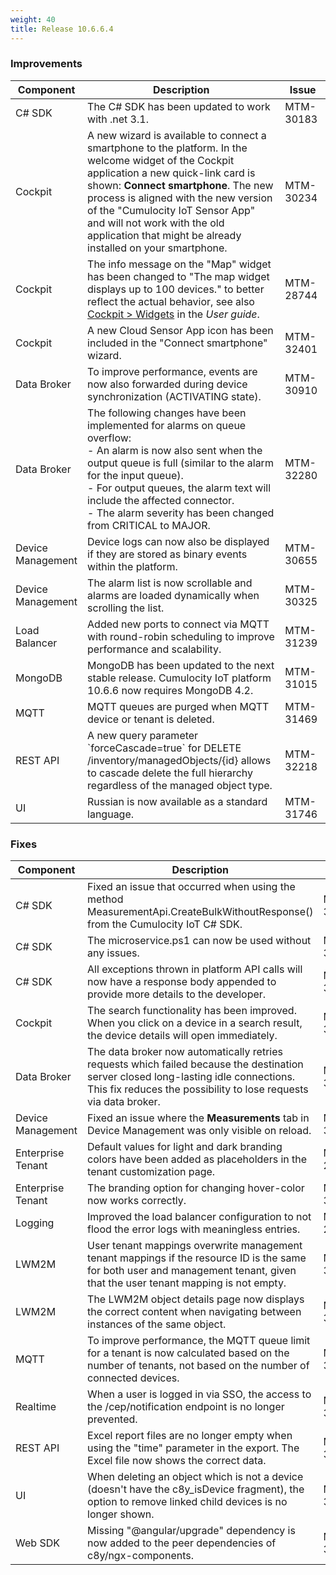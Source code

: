 ```yaml
---
weight: 40
title: Release 10.6.6.4
---
```


### Improvements

<div><table ><colgroup>
<col style="width: 15%;"><col style="width: 70%;"><col style="width: 15%;"></colgroup>
<thead><tr>
<th>
Component</th>
<th>
Description</th>
<th>
Issue</th>
</tr>
</thead><tbody><tr>
<td>
C# SDK</td>
<td > The C# SDK has been updated to work with .net 3.1. </td>
<td>
MTM-30183</td>
</tr>

<tr>
<td>
Cockpit</td>
<td > A new wizard is available to connect a smartphone to the platform. In the welcome widget of the Cockpit application a new quick-link card is shown: <b>Connect smartphone</b>. The new process is aligned with the new version of the "Cumulocity IoT Sensor App" and will not work with the old application that might be already installed on your smartphone. </td>
<td>
MTM-30234</td>
</tr>

<tr>
<td>
Cockpit</td>
<td >  The info message on the "Map" widget has been changed to "The map widget displays up to 100 devices." to better reflect the actual behavior, see also <a href="https://cumulocity.com/guides/10.6.6/users-guide/cockpit/#widgets" class="no-ajaxy">Cockpit > Widgets</a> in the <em>User guide</em>. </td>
<td>
MTM-28744</td>
</tr>

<tr>
<td>
Cockpit</td>
<td >  A new Cloud Sensor App icon has been included in the "Connect smartphone" wizard.  </td>
<td>
MTM-32401</td>
</tr>

<tr>
<td>
Data Broker</td>
<td >  To improve performance, events are now also forwarded during device synchronization (ACTIVATING state). </td>
<td>
MTM-30910</td>
</tr>

<td>
Data Broker</td>
<td > The following changes have been implemented for alarms on queue overflow:
<br>- An alarm is now also sent when the output queue is full (similar to the alarm for the input queue). 
<br>- For output queues, the alarm text will include the affected connector. 
<br>- The alarm severity has been changed from CRITICAL to MAJOR.  </td>
<td>
MTM-32280</td>
</tr>

<tr>
<td>
Device Management</td>
<td >  Device logs can now also be displayed if they are stored as binary events within the platform. </td>
<td>
MTM-30655</td>
</tr>

<tr>
<td>
Device Management</td>
<td > The alarm list is now scrollable and alarms are loaded dynamically when scrolling the list. </td>
<td>
MTM-30325</td>
</tr>

<tr>
<td>
Load Balancer</td>
<td > Added new ports to connect via MQTT with round-robin scheduling to improve performance and scalability.
 </td>
<td>
MTM-31239</td>
</tr>

<tr>
<td>
MongoDB</td>
<td > MongoDB has been updated to the next stable release. 
Cumulocity IoT platform 10.6.6 now requires MongoDB 4.2. </td>
<td>
MTM-31015</td>
</tr>

<tr>
<td>
MQTT</td>
<td >  MQTT queues are purged when MQTT device or tenant is deleted.  </td>
<td>
MTM-31469</td>
</tr>

<tr>
<td>
REST API</td>
<td >  A new query parameter `forceCascade=true` for DELETE /inventory/managedObjects/{id} allows to cascade delete the full hierarchy regardless of the managed object type.  </td>
<td>
MTM-32218</td>
</tr>

<tr>
<td>
UI</td>
<td >  Russian is now available as a standard language. </td>
<td>
MTM-31746</td>
</tr>


</tbody></table></div>


<h3>
Fixes</h3>
<div><table ><colgroup>
<col style="width: 15%;"><col style="width: 70%;"><col style="width: 15%;"></colgroup>
<thead><tr>
<th>
Component</th>
<th>
Description</th>
<th>
Issue</th>
</tr>
</thead><tbody>
<tr>
<td>
C# SDK</td>
<td >  Fixed an issue that occurred when using the method MeasurementApi.CreateBulkWithoutResponse() from the Cumulocity IoT C# SDK.</td>
<td>
MTM-32066</td>
</tr>

<tr>
<td>
C# SDK</td>
<td > The microservice.ps1 can now be used without any issues.</td>
<td>
MTM-30925</td>
</tr>

<tr>
<td>
C# SDK</td>
<td >  All exceptions thrown in platform API calls will now have a response body appended to provide more details to the developer.</td>
<td>
MTM-30924</td>
</tr>

<tr>
<td>
Cockpit</td>
<td >    The search functionality has been improved. When you click on a device in a search result, the device details will open immediately.</td>
<td>
MTM-30265</td>
</tr>

<tr>
<td>
Data Broker</td>
<td >   The data broker now automatically retries requests which failed because the destination server closed long-lasting idle connections. This fix reduces the possibility to lose requests via data broker.</td>
<td>
MTM-32177</td>
</tr>

<tr>
<td>
Device Management</td>
<td >  Fixed an issue where the <b>Measurements</b> tab in Device Management was only visible on reload.</td>
<td>
MTM-32265</td>
</tr>

<tr>
<td>
Enterprise Tenant</td>
<td > Default values for light and dark branding colors have been added as placeholders in the tenant customization page.</td>
<td>
MTM-29625</td>
</tr>

<tr>
<td>
Enterprise Tenant</td>
<td >  The branding option for changing hover-color now works correctly.</td>
<td>
MTM-31628</td>
</tr>

<tr>
<td>
Logging</td>
<td >  Improved the load balancer configuration to not flood the error logs with meaningless entries.</td>
<td>
MTM-23462</td>
</tr>

<tr>
<td>
LWM2M</td>
<td >  User tenant mappings overwrite management tenant mappings if the resource ID is the same for both user and management tenant, given that the user tenant mapping is not empty.</td>
<td>
MTM-31536</td>
</tr>

<tr>
<td>
LWM2M</td>
<td > The LWM2M object details page now displays the correct content when navigating between instances of the same object.</td>
<td>
MTM-32220</td>
</tr>

<tr>
<td>
MQTT</td>
<td >  To improve performance, the MQTT queue limit for a tenant is now calculated based on the number of tenants, not based on the number of connected devices.&nbsp;</td>
<td>
MTM-31468</td>
</tr>

<tr>
<td>
Realtime</td>
<td >   When a user is logged in via SSO, the access to the /cep/notification endpoint is no longer prevented.</td>
<td>
MTM-31094</td>
</tr>

<tr>
<td>
REST API</td>
<td > Excel report files are no longer empty when using the "time" parameter in the export. The Excel file now shows the correct data.</td>
<td>
MTM-31620</td>
</tr>

<tr>
<td>
UI</td>
<td > When deleting an object which is not a device (doesn't have the c8y_isDevice fragment), the option to remove linked child devices is no longer shown.</td>
<td>
MTM-30873</td>
</tr>

<tr>
<td>
Web SDK</td>
<td > Missing "@angular/upgrade" dependency is now added to the peer dependencies of c8y/ngx-components.</td>
<td>
MTM-32209</td>
</tr>

</tbody></table></div>




